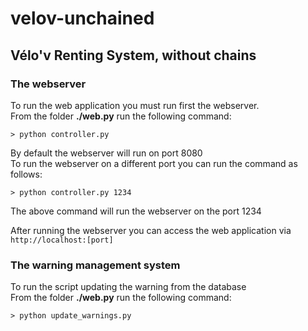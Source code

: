 velov-unchained
===============

## Vélo'v Renting System, without chains

### The webserver
To run the web application you must run first the webserver.  
From the folder **./web.py** run the following command:

    > python controller.py

By default the webserver will run on port 8080  
To run the webserver on a different port you can run the command as follows:

    > python controller.py 1234

The above command will run the webserver on the port 1234  
 
After running the webserver you can access the web application via `http://localhost:[port]`  

### The warning management system
To run the script updating the warning from the database  
From the folder **./web.py** run the following command:

	> python update_warnings.py


